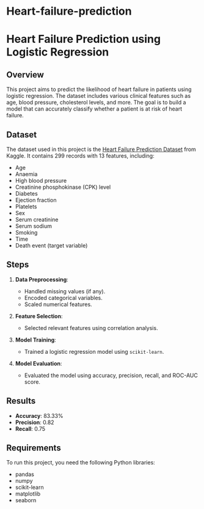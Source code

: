 # Heart-failure-prediction
# Heart Failure Prediction using Logistic Regression

## Overview
This project aims to predict the likelihood of heart failure in patients using logistic regression. The dataset includes various clinical features such as age, blood pressure, cholesterol levels, and more. The goal is to build a model that can accurately classify whether a patient is at risk of heart failure.

## Dataset
The dataset used in this project is the [Heart Failure Prediction Dataset](https://www.kaggle.com/andrewmvd/heart-failure-clinical-data) from Kaggle. It contains 299 records with 13 features, including:
- Age
- Anaemia
- High blood pressure
- Creatinine phosphokinase (CPK) level
- Diabetes
- Ejection fraction
- Platelets
- Sex
- Serum creatinine
- Serum sodium
- Smoking
- Time
- Death event (target variable)

## Steps
1. **Data Preprocessing**:
   - Handled missing values (if any).
   - Encoded categorical variables.
   - Scaled numerical features.

2. **Feature Selection**:
   - Selected relevant features using correlation analysis.

3. **Model Training**:
   - Trained a logistic regression model using `scikit-learn`.

4. **Model Evaluation**:
   - Evaluated the model using accuracy, precision, recall, and ROC-AUC score.

## Results
- **Accuracy**: 83.33%
- **Precision**: 0.82
- **Recall**: 0.75


## Requirements
To run this project, you need the following Python libraries:
- pandas
- numpy
- scikit-learn
- matplotlib
- seaborn

